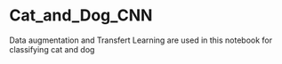 # Cat_and_Dog_CNN
Data augmentation and Transfert Learning are used in this notebook for classifying cat and dog
